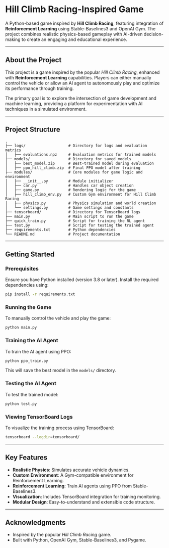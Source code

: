 # Hill Climb Racing-Inspired Game

A Python-based game inspired by **Hill Climb Racing**, featuring integration of **Reinforcement Learning** using Stable-Baselines3 and OpenAI Gym. The project combines realistic physics-based gameplay with AI-driven decision-making to create an engaging and educational experience.

---

## About the Project

This project is a game inspired by the popular *Hill Climb Racing*, enhanced with **Reinforcement Learning** capabilities. Players can either manually control the vehicle or allow an AI agent to autonomously play and optimize its performance through training.

The primary goal is to explore the intersection of game development and machine learning, providing a platform for experimentation with AI techniques in a simulated environment.

---

## Project Structure

```
.
├── logs/                   # Directory for logs and evaluation metrics
│   ├── evaluations.npz     # Evaluation metrics for trained models
├── models/                 # Directory for saved models
│   ├── best_model.zip      # Best-trained model during evaluation
│   ├── ppo_hill_climb.zip  # Final PPO model after training
├── modules/                # Core modules for game logic and environment
│   ├── __init__.py         # Module initializer
│   ├── car.py              # Handles car object creation
│   ├── game.py             # Rendering logic for the game
│   ├── hill_climb_env.py   # Custom Gym environment for Hill Climb Racing
│   ├── physics.py          # Physics simulation and world creation
│   └── settings.py         # Game settings and constants
├── tensorboard/            # Directory for TensorBoard logs
├── main.py                 # Main script to run the game
├── quick_train.py          # Script for training the RL agent
├── test.py                 # Script for testing the trained agent
├── requirements.txt        # Python dependencies
└── README.md               # Project documentation
```

---

## Getting Started

### Prerequisites

Ensure you have Python installed (version 3.8 or later). Install the required dependencies using:

```bash
pip install -r requirements.txt
```

### Running the Game

To manually control the vehicle and play the game:

```bash
python main.py
```

### Training the AI Agent

To train the AI agent using PPO:

```bash
python ppo_train.py
```

This will save the best model in the `models/` directory.

### Testing the AI Agent

To test the trained model:

```bash
python test.py
```

### Viewing TensorBoard Logs

To visualize the training process using TensorBoard:

```bash
tensorboard --logdir=tensorboard/
```

---

## Key Features

- **Realistic Physics**: Simulates accurate vehicle dynamics.
- **Custom Environment**: A Gym-compatible environment for Reinforcement Learning.
- **Reinforcement Learning**: Train AI agents using PPO from Stable-Baselines3.
- **Visualization**: Includes TensorBoard integration for training monitoring.
- **Modular Design**: Easy-to-understand and extensible code structure.

---

## Acknowledgments

- Inspired by the popular *Hill Climb Racing* game.
- Built with Python, OpenAI Gym, Stable-Baselines3, and Pygame.

